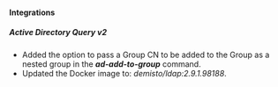 
#### Integrations

##### Active Directory Query v2

- Added the option to pass a Group CN to be added to the Group as a nested group in the ***ad-add-to-group*** command.
- Updated the Docker image to: *demisto/ldap:2.9.1.98188*.
